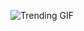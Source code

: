 
<!-- GIF_SECTION -->
![Trending GIF](https://media4.giphy.com/media/v1.Y2lkPThiYjIxNzcyZTFkaXVxZ2tpODlhZmpweTlzYjR2amltZ2VmNW1hcmV4a25iNm53NiZlcD12MV9naWZzX3NlYXJjaCZjdD1n/78XCFBGOlS6keY1Bil/giphy.gif)
<!-- END_GIF_SECTION -->
